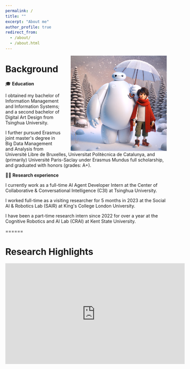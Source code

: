 ```yaml
---
permalink: /
title: ""
excerpt: "About me"
author_profile: true
redirect_from: 
  - /about/
  - /about.html
---
```


<!-- ![image](/images/baymax1.png){: .align-right width:"300px"} -->
<img src="images/baymax1.png" alt="Illustration of combining vision and language modalities" style="float:right; width:300px; margin-left: 30px;"/>

# Background 
🎓 **Education**

I obtained my bachelor of Information Management and Information Systems; and a second bachelor of Digital Art Design from Tsinghua University. 

I further pursued Erasmus joint master's degree in Big Data Management and Analysis from Université Libre de Bruxelles, Universitat Politècnica de Catalunya, and (primarily) Université Paris-Saclay under Erasmus Mundus full scholarship, and graduated with honors (grades: A+).

👨‍💻 **Research experience**

I currently work as a full-time AI Agent Developer Intern at the Center of Collaborative & Conversational Intelligence (C3I) at Tsinghua University. 

I worked full-time as a visiting researcher for 5 months in 2023 at the Social AI & Robotics Lab (SAIR) at King's College London University. 

I have been a part-time research intern since 2022 for over a year at the Cognitive Robotics and AI Lab (CRAI) at Kent State University.

======
# Research Highlights

<iframe width="560" height="315" src="http://www.youtube.com/embed/eO2Xg390JKw" frameborder="0" allow="accelerometer; autoplay; clipboard-write; encrypted-media; gyroscope; picture-in-picture" allowfullscreen></iframe>
